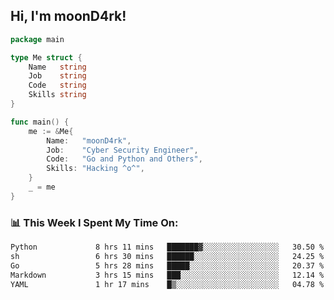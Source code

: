 <h2> Hi, I'm moonD4rk!</h2>

```go
package main

type Me struct {
	Name   string
	Job    string
	Code   string
	Skills string
}

func main() {
	me := &Me{
		Name:   "moonD4rk",
		Job:    "Cyber Security Engineer",
		Code:   "Go and Python and Others",
		Skills: "Hacking ^o^",
	}
	_ = me
}
```

<h3>📊 This Week I Spent My Time On:</h3>
<!-- <img align='right' src="https://github-readme-stats.vercel.app/api?username=moond4rk&show_icons=true&theme=radical", width="300" height="150"> -->

<!--START_SECTION:waka-->

```txt
Python             8 hrs 11 mins   ███████▓░░░░░░░░░░░░░░░░░   30.50 %
sh                 6 hrs 30 mins   ██████░░░░░░░░░░░░░░░░░░░   24.25 %
Go                 5 hrs 28 mins   █████░░░░░░░░░░░░░░░░░░░░   20.37 %
Markdown           3 hrs 15 mins   ███░░░░░░░░░░░░░░░░░░░░░░   12.14 %
YAML               1 hr 17 mins    █▒░░░░░░░░░░░░░░░░░░░░░░░   04.78 %
```

<!--END_SECTION:waka-->

